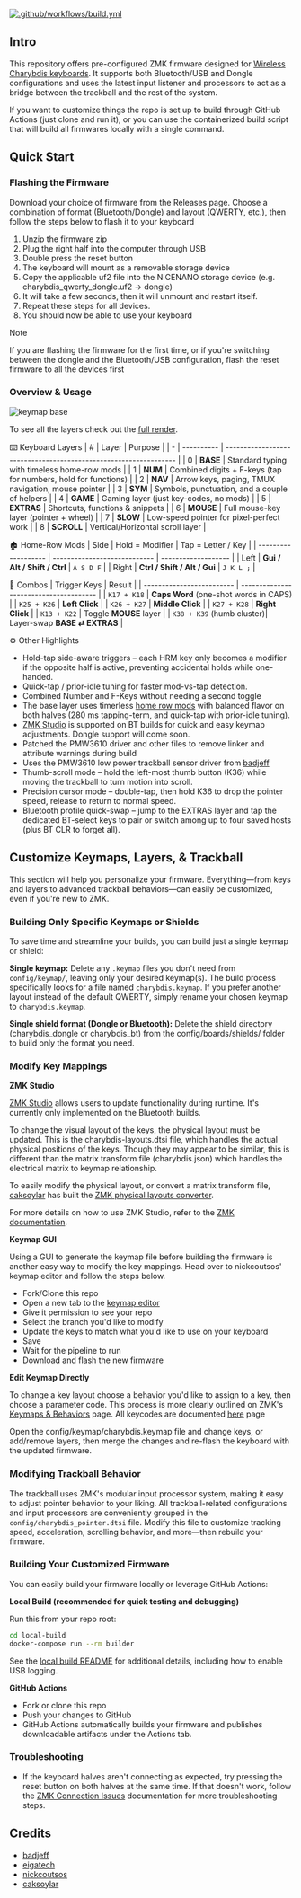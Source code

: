 [![.github/workflows/build.yml](https://github.com/280Zo/charybdis-wireless-mini-zmk-firmware/actions/workflows/build.yml/badge.svg)](https://github.com/280Zo/charybdis-wireless-mini-zmk-firmware/actions/workflows/build.yml)

## Intro

This repository offers pre-configured ZMK firmware designed for [Wireless Charybdis keyboards](https://github.com/280Zo/charybdis-wireless-mini-3x6-build-guide?tab=readme-ov-file). It supports both Bluetooth/USB and Dongle configurations and uses the latest input listener and processors to act as a bridge between the trackball and the rest of the system.

If you want to customize things the repo is set up to build through GitHub Actions (just clone and run it), or you can use the
containerized build script that will build all firmwares locally with a single command.


## Quick Start

### Flashing the Firmware

Download your choice of firmware from the Releases page. Choose a combination of format (Bluetooth/Dongle) and layout (QWERTY, etc.), then follow the steps below to flash it to your keyboard

1. Unzip the firmware zip
2. Plug the right half into the computer through USB
3. Double press the reset button
4. The keyboard will mount as a removable storage device
5. Copy the applicable uf2 file into the NICENANO storage device (e.g. charybdis_qwerty_dongle.uf2 -> dongle)
6. It will take a few seconds, then it will unmount and restart itself.
7. Repeat these steps for all devices.
8. You should now be able to use your keyboard

> [!NOTE]  
> If you are flashing the firmware for the first time, or if you're switching between the dongle and the Bluetooth/USB configuration, flash the reset firmware to all the devices first

### Overview & Usage

![keymap base](keymap-drawer/charybdis.svg)

To see all the layers check out the [full render](keymap-drawer/charybdis.svg).

⌨️ Keyboard Layers
| # | Layer      | Purpose                                                          |
| - | ---------- | ---------------------------------------------------------------- |
| 0 | **BASE**   | Standard typing with timeless home-row mods                      |
| 1 | **NUM**    | Combined digits + F-keys (tap for numbers, hold for functions)   |
| 2 | **NAV**    | Arrow keys, paging, TMUX navigation, mouse pointer               |
| 3 | **SYM**    | Symbols, punctuation, and a couple of helpers                    |
| 4 | **GAME**   | Gaming layer (just key-codes, no mods)                           |
| 5 | **EXTRAS** | Shortcuts, functions & snippets                                  |
| 6 | **MOUSE**  | Full mouse-key layer (pointer + wheel)                           |
| 7 | **SLOW**   | Low-speed pointer for pixel-perfect work                         |
| 8 | **SCROLL** | Vertical/Horizontal scroll layer                                 |

🏠 Home-Row Mods
| Side                | Hold = Modifier              | Tap = Letter / Key  |
| ------------------- | ---------------------------- | ------------------- |
| Left                | **Gui / Alt / Shift / Ctrl** | `A S D F`           |
| Right               | **Ctrl / Shift / Alt / Gui** | `J K L ;`           |


🔗 Combos
| Trigger Keys              | Result                                 |
| ------------------------- | -------------------------------------- |
| `K17 + K18`               | **Caps Word** (one-shot words in CAPS) |
| `K25 + K26`               | **Left Click**                         |
| `K26 + K27`               | **Middle Click**                       |
| `K27 + K28`               | **Right Click**                        |
| `K13 + K22`               | Toggle **MOUSE** layer                 |
| `K38 + K39` (humb cluster)| Layer-swap **BASE ⇄ EXTRAS**           |


⚙️ Other Highlights
- Hold-tap side-aware triggers – each HRM key only becomes a modifier if the opposite half is active, preventing accidental holds while one-handed.
- Quick-tap / prior-idle tuning for faster mod-vs-tap detection.
- Combined Number and F-Keys without needing a second toggle
- The base layer uses timerless [home row mods](https://precondition.github.io/home-row-mods) with balanced flavor on both halves (280 ms tapping-term, and quick-tap with prior-idle tuning).
- [ZMK Studio](https://zmk.dev/docs/features/studio#accessing-zmk-studio) is supported on BT builds for quick and easy keymap adjustments. Dongle support will come soon.
- Patched the PMW3610 driver and other files to remove linker and attribute warnings during build
- Uses the PMW3610 low power trackball sensor driver from [badjeff](https://github.com/badjeff/zmk-pmw3610-driver)
- Thumb-scroll mode – hold the left-most thumb button (K36) while moving the trackball to turn motion into scroll.
- Precision cursor mode – double-tap, then hold K36 to drop the pointer speed, release to return to normal speed.
- Bluetooth profile quick-swap – jump to the EXTRAS layer and tap the dedicated BT-select keys to pair or switch among up to four saved hosts (plus BT CLR to forget all).


## Customize Keymaps, Layers, & Trackball

This section will help you personalize your firmware. Everything—from keys and layers to advanced trackball behaviors—can easily be customized, even if you're new to ZMK.

### Building Only Specific Keymaps or Shields

To save time and streamline your builds, you can build just a single keymap or shield:

**Single keymap:**
Delete any `.keymap` files you don't need from `config/keymap/`, leaving only your desired keymap(s). The build process specifically looks for a file named `charybdis.keymap`. If you prefer another layout instead of the default QWERTY, simply rename your chosen keymap to `charybdis.keymap`.


**Single shield format (Dongle or Bluetooth):**
Delete the shield directory (charybdis_dongle or charybdis_bt) from the config/boards/shields/ folder to build only the format you need.


### Modify Key Mappings

**ZMK Studio**

[ZMK Studio](https://zmk.studio/) allows users to update functionality during runtime. It's currently only implemented on the Bluetooth builds.

To change the visual layout of the keys, the physical layout must be updated. This is the charybdis-layouts.dtsi file, which handles the actual physical positions of the keys. Though they may appear to be similar, this is different than the matrix transform file (charybdis.json) which handles the electrical matrix to keymap relationship.

To easily modify the physical layout, or convert a matrix transform file, [caksoylar](https://github.com/caksoylar/zmk-physical-layout-converter) has built the [ZMK physical layouts converter](https://zmk-physical-layout-converter.streamlit.app/).

For more details on how to use ZMK Studio, refer to the [ZMK documentation](https://zmk.dev/docs/features/studio).

**Keymap GUI**

Using a GUI to generate the keymap file before building the firmware is another easy way to modify the key mappings. Head over to nickcoutsos' keymap editor and follow the steps below.

- Fork/Clone this repo
- Open a new tab to the [keymap editor](https://nickcoutsos.github.io/keymap-editor/)
- Give it permission to see your repo
- Select the branch you'd like to modify
- Update the keys to match what you'd like to use on your keyboard
- Save
- Wait for the pipeline to run
- Download and flash the new firmware

**Edit Keymap Directly**

To change a key layout choose a behavior you'd like to assign to a key, then choose a parameter code. This process is more clearly outlined on ZMK's [Keymaps & Behaviors](https://zmk.dev/docs/features/keymaps) page. All keycodes are documented [here](https://zmk.dev/docs/codes) page

Open the config/keymap/charybdis.keymap file and change keys, or add/remove layers, then merge the changes and re-flash the keyboard with the updated firmware.


### Modifying Trackball Behavior

The trackball uses ZMK's modular input processor system, making it easy to adjust pointer behavior to your liking. All trackball-related configurations and input processors are conveniently grouped in the `config/charybdis_pointer.dtsi` file. Modify this file to customize tracking speed, acceleration, scrolling behavior, and more—then rebuild your firmware.


### Building Your Customized Firmware

You can easily build your firmware locally or leverage GitHub Actions:

**Local Build (recommended for quick testing and debugging)**

Run this from your repo root:
```sh
cd local-build
docker-compose run --rm builder
```
See the [local build README](local-build/README.md) for additional details, including how to enable USB logging.

**GitHub Actions**

- Fork or clone this repo
- Push your changes to GitHub
- GitHub Actions automatically builds your firmware and publishes downloadable artifacts under the Actions tab.


### Troubleshooting

- If the keyboard halves aren't connecting as expected, try pressing the reset button on both halves at the same time. If that doesn't work, follow the [ZMK Connection Issues](https://zmk.dev/docs/troubleshooting/connection-issues#acquiring-a-reset-uf2) documentation for more troubleshooting steps.


## Credits

- [badjeff](https://github.com/badjeff)
- [eigatech](https://github.com/eigatech)
- [nickcoutsos](https://github.com/nickcoutsos/keymap-editor)
- [caksoylar](https://github.com/caksoylar/keymap-drawer)
